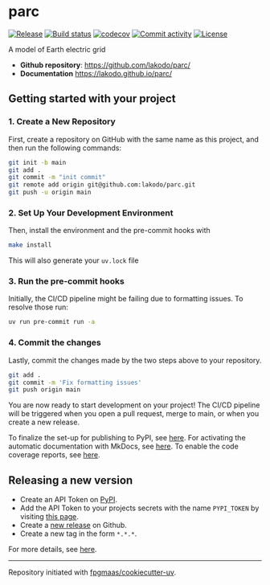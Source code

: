 # parc

[![Release](https://img.shields.io/github/v/release/lakodo/parc)](https://img.shields.io/github/v/release/lakodo/parc)
[![Build status](https://img.shields.io/github/actions/workflow/status/lakodo/parc/main.yml?branch=main)](https://github.com/lakodo/parc/actions/workflows/main.yml?query=branch%3Amain)
[![codecov](https://codecov.io/gh/lakodo/parc/branch/main/graph/badge.svg)](https://codecov.io/gh/lakodo/parc)
[![Commit activity](https://img.shields.io/github/commit-activity/m/lakodo/parc)](https://img.shields.io/github/commit-activity/m/lakodo/parc)
[![License](https://img.shields.io/github/license/lakodo/parc)](https://img.shields.io/github/license/lakodo/parc)

A model of Earth electric grid

- **Github repository**: <https://github.com/lakodo/parc/>
- **Documentation** <https://lakodo.github.io/parc/>

## Getting started with your project

### 1. Create a New Repository

First, create a repository on GitHub with the same name as this project, and then run the following commands:

```bash
git init -b main
git add .
git commit -m "init commit"
git remote add origin git@github.com:lakodo/parc.git
git push -u origin main
```

### 2. Set Up Your Development Environment

Then, install the environment and the pre-commit hooks with

```bash
make install
```

This will also generate your `uv.lock` file

### 3. Run the pre-commit hooks

Initially, the CI/CD pipeline might be failing due to formatting issues. To resolve those run:

```bash
uv run pre-commit run -a
```

### 4. Commit the changes

Lastly, commit the changes made by the two steps above to your repository.

```bash
git add .
git commit -m 'Fix formatting issues'
git push origin main
```

You are now ready to start development on your project!
The CI/CD pipeline will be triggered when you open a pull request, merge to main, or when you create a new release.

To finalize the set-up for publishing to PyPI, see [here](https://fpgmaas.github.io/cookiecutter-uv/features/publishing/#set-up-for-pypi).
For activating the automatic documentation with MkDocs, see [here](https://fpgmaas.github.io/cookiecutter-uv/features/mkdocs/#enabling-the-documentation-on-github).
To enable the code coverage reports, see [here](https://fpgmaas.github.io/cookiecutter-uv/features/codecov/).

## Releasing a new version

- Create an API Token on [PyPI](https://pypi.org/).
- Add the API Token to your projects secrets with the name `PYPI_TOKEN` by visiting [this page](https://github.com/lakodo/parc/settings/secrets/actions/new).
- Create a [new release](https://github.com/lakodo/parc/releases/new) on Github.
- Create a new tag in the form `*.*.*`.

For more details, see [here](https://fpgmaas.github.io/cookiecutter-uv/features/cicd/#how-to-trigger-a-release).

---

Repository initiated with [fpgmaas/cookiecutter-uv](https://github.com/fpgmaas/cookiecutter-uv).
